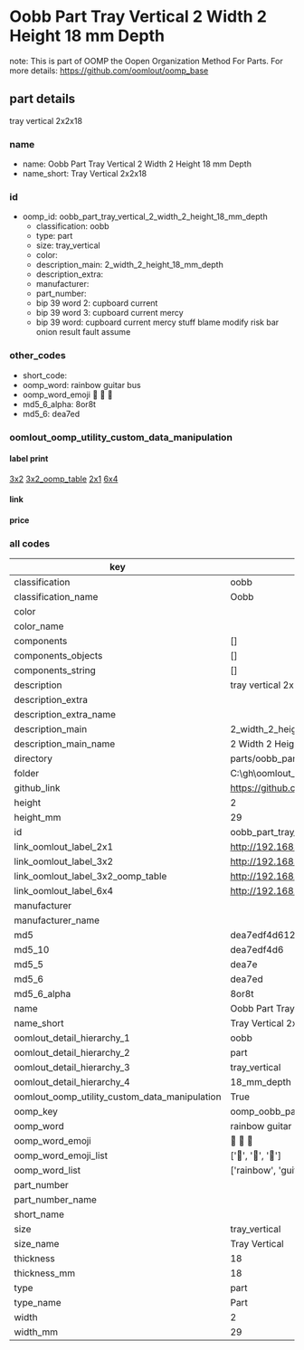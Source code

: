 # Oobb Part Tray Vertical 2 Width 2 Height 18 mm Depth  

note: This is part of OOMP the Oopen Organization Method For Parts. For more details: https://github.com/oomlout/oomp_base

##  part details
  



tray vertical 2x2x18



### name
* name: Oobb Part Tray Vertical 2 Width 2 Height 18 mm Depth
* name_short: Tray Vertical 2x2x18 
### id
* oomp_id: oobb_part_tray_vertical_2_width_2_height_18_mm_depth
  * classification: oobb
  * type: part
  * size: tray_vertical
  * color: 
  * description_main: 2_width_2_height_18_mm_depth
  * description_extra: 
  * manufacturer: 
  * part_number: 
  * bip 39 word 2: cupboard current
  * bip 39 word 3: cupboard current mercy
  * bip 39 word: cupboard current mercy stuff blame modify risk bar onion result fault assume

### other_codes
* short_code: 
* oomp_word: rainbow guitar bus
* oomp_word_emoji :rainbow: :guitar: :bus:
* md5_6_alpha: 8or8t
* md5_6: dea7ed






### oomlout_oomp_utility_custom_data_manipulation
#### label print
[3x2](http://192.168.1.245:1112/?label=oomp%208or8t)
[3x2_oomp_table](http://192.168.1.108:1112/?label=oomp%208or8t)
[2x1](http://192.168.1.242:1112/?label=oomp%208or8t)
[6x4](http://192.168.1.55:1112/?label=oomp%208or8t)    

#### link

                              

#### price







### all codes 
| key | value |  
| --- | --- |  
| classification | oobb |  
| classification_name | Oobb |  
| color |  |  
| color_name |  |  
| components | [] |  
| components_objects | [] |  
| components_string | [] |  
| description | tray vertical 2x2x18 |  
| description_extra |  |  
| description_extra_name |  |  
| description_main | 2_width_2_height_18_mm_depth |  
| description_main_name | 2 Width 2 Height 18 mm Depth |  
| directory | parts/oobb_part_tray_vertical_2_width_2_height_18_mm_depth |  
| folder | C:\gh\oomlout_oobb_version_4_generated_parts\parts\oobb_part_tray_vertical_2_width_2_height_18_mm_depth |  
| github_link | https://github.com/oomlout/oomlout_oomp_part_src/tree/main/parts/oobb_part_tray_vertical_2_width_2_height_18_mm_depth |  
| height | 2 |  
| height_mm | 29 |  
| id | oobb_part_tray_vertical_2_width_2_height_18_mm_depth |  
| link_oomlout_label_2x1 | http://192.168.1.242:1112/?label=oomp%208or8t |  
| link_oomlout_label_3x2 | http://192.168.1.245:1112/?label=oomp%208or8t |  
| link_oomlout_label_3x2_oomp_table | http://192.168.1.108:1112/?label=oomp%208or8t |  
| link_oomlout_label_6x4 | http://192.168.1.55:1112/?label=oomp%208or8t |  
| manufacturer |  |  
| manufacturer_name |  |  
| md5 | dea7edf4d612774e3a8b9d79168d81ae |  
| md5_10 | dea7edf4d6 |  
| md5_5 | dea7e |  
| md5_6 | dea7ed |  
| md5_6_alpha | 8or8t |  
| name | Oobb Part Tray Vertical 2 Width 2 Height 18 mm Depth |  
| name_short | Tray Vertical 2x2x18  |  
| oomlout_detail_hierarchy_1 | oobb |  
| oomlout_detail_hierarchy_2 | part |  
| oomlout_detail_hierarchy_3 | tray_vertical |  
| oomlout_detail_hierarchy_4 | 18_mm_depth |  
| oomlout_oomp_utility_custom_data_manipulation | True |  
| oomp_key | oomp_oobb_part_tray_vertical_2_width_2_height_18_mm_depth |  
| oomp_word | rainbow guitar bus |  
| oomp_word_emoji | :rainbow: :guitar: :bus: |  
| oomp_word_emoji_list | [':rainbow:', ':guitar:', ':bus:'] |  
| oomp_word_list | ['rainbow', 'guitar', 'bus'] |  
| part_number |  |  
| part_number_name |  |  
| short_name |  |  
| size | tray_vertical |  
| size_name | Tray Vertical |  
| thickness | 18 |  
| thickness_mm | 18 |  
| type | part |  
| type_name | Part |  
| width | 2 |  
| width_mm | 29 |  
